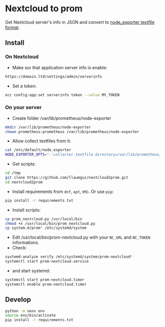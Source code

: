 # Nextcloud to prom

Get Nextcloud server's info in JSON and convert to [node_exporter textfile format](https://github.com/prometheus/node_exporter?tab=readme-ov-file#textfile-collector).

## Install

### On Nextcloud

* Make sur that application server info is enable:

```bash
https://domain.ltd/settings/admin/serverinfo
```

* Set a token:

```bash
occ config:app:set serverinfo token --value MY_TOKEN
```

### On your server

* Create folder /var/lib/prometheus/node-exporter

```bash
mkdir /var/lib/prometheus/node-exporter
chown prometheus:prometheus /var/lib/prometheus/node-exporter
```

* Allow collect textfiles from it:

```bash
cat /etc/default/node_exporter
NODE_EXPORTER_OPTS="--collector.textfile.directory=/var/lib/prometheus/node-exporter"
```

* Get scripts:

```bash
cd /tmp
git clone https://github.com/llaumgui/nextcloud2prom.git
cd nextcloud2prom
```

* Install requirements from `dnf`, `apt`, etc. Or use `pip`:

```bash
pip install -r requirements.txt
```

* Install scripts:

```bash
cp prom_nextcloud.py /usr/local/bin
chmod +x /usr/local/bin/prom_nextcloud.py
cp system.d/prom* /etc/systemd/system
```

* Edit /usr/local/bin/prom-nextcloud.py with your `NC_URL` and `NC_TOKEN` informations.
* Check:

```bash
systemd-analyze verify /etc/systemd/system/prom-nextcloud*
systemctl start prom-nextcloud.service
```

* and start systemd:

```bash
systemctl start prom-nextcloud.timer
systemctl enable prom-nextcloud.timer
```

## Develop

```bash
python -m venv env
source env/bin/activate
pip install -r requirements.txt
```
